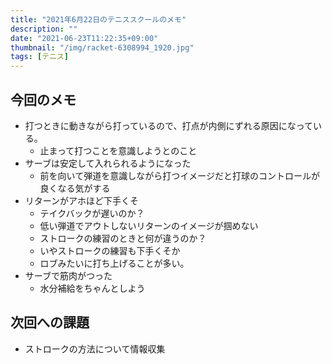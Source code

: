 ```yaml
---
title: "2021年6月22日のテニススクールのメモ"
description: ""
date: "2021-06-23T11:22:35+09:00"
thumbnail: "/img/racket-6308994_1920.jpg"
tags: [テニス]
---
```

## 今回のメモ
- 打つときに動きながら打っているので、打点が内側にずれる原因になっている。
  - 止まって打つことを意識しようとのこと
- サーブは安定して入れられるようになった
  - 前を向いて弾道を意識しながら打つイメージだと打球のコントロールが良くなる気がする
- リターンがアホほど下手くそ
  - テイクバックが遅いのか？
  - 低い弾道でアウトしないリターンのイメージが掴めない
  - ストロークの練習のときと何が違うのか？
  - いやストロークの練習も下手くそか
  - ロブみたいに打ち上げることが多い。
- サーブで筋肉がつった
  - 水分補給をちゃんとしよう

## 次回への課題
- ストロークの方法について情報収集